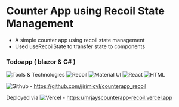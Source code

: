 # Counter App using Recoil State Management
- A simple counter app using recoil state management
- Used useRecoilState to transfer state to components 

### Todoapp  ( blazor & C# )
![Tools & Technologies](https://img.shields.io/badge/-Tools%20%26%20Technologies-grey?style=flat-square)
![Recoil](https://img.shields.io/badge/-Recoil-lightblue?style=flat-square)
![Material UI](https://img.shields.io/badge/Material--UI-0081CB?style=flat-square&logo=material-ui&logoColor=white)
![React](https://img.shields.io/badge/React-20232A?style=flat-square&logo=react&logoColor=61DAFB)
![HTML](https://img.shields.io/badge/-HTML5-E34F26?style=flat-square&logo=html5&logoColor=white)


![Github](https://img.shields.io/badge/Github-20232A?style=flat-square&logo=github&logoColor=white) - https://github.com/jirimicvl/counterapp_recoil

Deployed via ![Vercel](https://img.shields.io/badge/Vercel-000000?style=flat-square&logo=vercel&logoColor=white) - https://mrjayscounterapp-recoil.vercel.app
<br/>




<!-- ![Vercel](http://mrjayscounterapp-recoil.vercel.app/?app=mrjayscounterapp&style=for-the-badge&logo=false)

![Vercel](http://therealsujitk-vercel-badge.vercel.app/?app=therealsujitk-vercel-badge&style=for-the-badge&logo=false) -->
